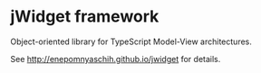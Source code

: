 # jWidget framework

Object-oriented library for TypeScript Model-View architectures.

See http://enepomnyaschih.github.io/jwidget for details.
